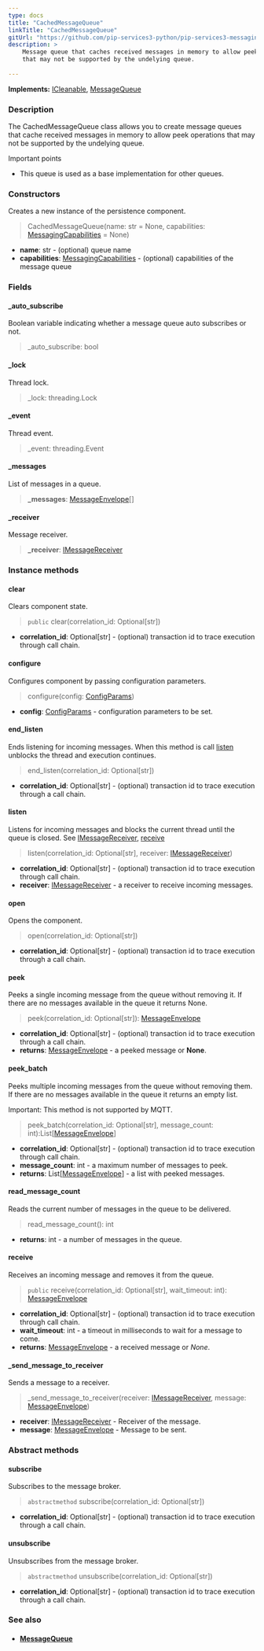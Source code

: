 ```yaml
---
type: docs
title: "CachedMessageQueue"
linkTitle: "CachedMessageQueue"
gitUrl: "https://github.com/pip-services3-python/pip-services3-messaging-python"
description: >
    Message queue that caches received messages in memory to allow peek operations
    that may not be supported by the undelying queue.
 
---
```


**Implements:** [ICleanable](../../../commons/run/icleanable), [MessageQueue](../message_queue) 

### Description

The CachedMessageQueue class allows you to create message queues that cache received messages in memory to allow peek operations that may not be supported by the undelying queue.

Important points

- This queue is used as a base implementation for other queues.

### Constructors
Creates a new instance of the persistence component.

> CachedMessageQueue(name: str = None, capabilities: [MessagingCapabilities](../messaging_capabilities) = None)

- **name**: str - (optional) queue name
- **capabilities**: [MessagingCapabilities](../messaging_capabilities) - (optional) capabilities of the message queue

### Fields

<span class="hide-title-link">

#### _auto_subscribe
Boolean variable indicating whether a message queue auto subscribes or not.  

> _auto_subscribe: bool

#### _lock
Thread lock.

> _lock: threading.Lock

#### _event
Thread event.

> _event: threading.Event

#### _messages
List of messages in a queue. 

> **_messages**: [MessageEnvelope](../message_envelope)[]

#### _receiver
Message receiver.

> **_receiver**: [IMessageReceiver](../imessage_receiver)

</span>

### Instance methods

#### clear
Clears component state.

> `public` clear(correlation_id: Optional[str])

- **correlation_id**: Optional[str] - (optional) transaction id to trace execution through call chain.

#### configure
Configures component by passing configuration parameters.

> configure(config: [ConfigParams](../../../commons/config/config_params))

- **config**: [ConfigParams](../../../commons/config/config_params) - configuration parameters to be set.

#### end_listen
Ends listening for incoming messages.
When this method is call [listen](#listen) unblocks the thread and execution continues.

> end_listen(correlation_id: Optional[str])

- **correlation_id**: Optional[str] - (optional) transaction id to trace execution through a call chain.

#### listen
Listens for incoming messages and blocks the current thread until the queue is closed.
See [IMessageReceiver](../imessage_receiver), [receive](#receive)

> listen(correlation_id: Optional[str], receiver: [IMessageReceiver](../imessage_receiver))

- **correlation_id**: Optional[str] - (optional) transaction id to trace execution through call chain.
- **receiver**: [IMessageReceiver](../imessage_receiver) - a receiver to receive incoming messages.


#### open
Opens the component.

> open(correlation_id: Optional[str])

- **correlation_id**: Optional[str] - (optional) transaction id to trace execution through a call chain.


#### peek
Peeks a single incoming message from the queue without removing it.
If there are no messages available in the queue it returns None.

> peek(correlation_id: Optional[str]): [MessageEnvelope](../message_envelope)

- **correlation_id**: Optional[str] - (optional) transaction id to trace execution through a call chain.
- **returns**: [MessageEnvelope](../message_envelope) - a peeked message or **None**.


#### peek_batch
Peeks multiple incoming messages from the queue without removing them.
If there are no messages available in the queue it returns an empty list.

Important: This method is not supported by MQTT.

> peek_batch(correlation_id: Optional[str], message_count: int):List[[MessageEnvelope](../message_envelope)]

- **correlation_id**: Optional[str] - (optional) transaction id to trace execution through call chain.
- **message_count**: int - a maximum number of messages to peek.
- **returns**: List[[MessageEnvelope](../message_envelope)] - a list with peeked messages.

#### read_message_count
Reads the current number of messages in the queue to be delivered.

> read_message_count(): int

- **returns**: int - a number of messages in the queue.

#### receive
Receives an incoming message and removes it from the queue.

> `public` receive(correlation_id: Optional[str], wait_timeout: int): [MessageEnvelope](../message_envelope)

- **correlation_id**: Optional[str] - (optional) transaction id to trace execution through call chain.
- **wait_timeout**: int - a timeout in milliseconds to wait for a message to come.
- **returns**: [MessageEnvelope](../message_envelope) - a received message or *None*.


#### _send_message_to_receiver
Sends a message to a receiver.

> _send_message_to_receiver(receiver: [IMessageReceiver](../imessage_receiver), message: [MessageEnvelope](../message_envelope))

- **receiver**: [IMessageReceiver](../imessage_receiver) - Receiver of the message.
- **message**: [MessageEnvelope](../message_envelope) - Message to be sent.

### Abstract methods

#### subscribe
Subscribes to the message broker.

> `abstractmethod` subscribe(correlation_id: Optional[str])

- **correlation_id**: Optional[str] - (optional) transaction id to trace execution through a call chain.


#### unsubscribe
Unsubscribes from the message broker.

> `abstractmethod` unsubscribe(correlation_id: Optional[str])

- **correlation_id**: Optional[str] - (optional) transaction id to trace execution through a call chain.


### See also
- #### [MessageQueue](../message_queue)
